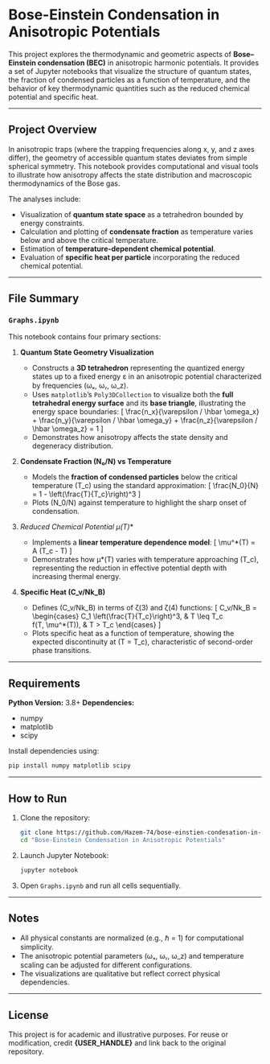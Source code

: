 # Bose-Einstein Condensation in Anisotropic Potentials

This project explores the thermodynamic and geometric aspects of **Bose–Einstein condensation (BEC)** in anisotropic harmonic potentials. It provides a set of Jupyter notebooks that visualize the structure of quantum states, the fraction of condensed particles as a function of temperature, and the behavior of key thermodynamic quantities such as the reduced chemical potential and specific heat.

---

## Project Overview

In anisotropic traps (where the trapping frequencies along x, y, and z axes differ), the geometry of accessible quantum states deviates from simple spherical symmetry. This notebook provides computational and visual tools to illustrate how anisotropy affects the state distribution and macroscopic thermodynamics of the Bose gas.

The analyses include:

* Visualization of **quantum state space** as a tetrahedron bounded by energy constraints.
* Calculation and plotting of **condensate fraction** as temperature varies below and above the critical temperature.
* Estimation of **temperature-dependent chemical potential**.
* Evaluation of **specific heat per particle** incorporating the reduced chemical potential.

---

## File Summary

### `Graphs.ipynb`

This notebook contains four primary sections:

1. **Quantum State Geometry Visualization**

   * Constructs a **3D tetrahedron** representing the quantized energy states up to a fixed energy ε in an anisotropic potential characterized by frequencies (ωₓ, ωᵧ, ω_z).
   * Uses `matplotlib`’s `Poly3DCollection` to visualize both the **full tetrahedral energy surface** and its **base triangle**, illustrating the energy space boundaries:
     [
     \frac{n_x}{\varepsilon / \hbar \omega_x} + \frac{n_y}{\varepsilon / \hbar \omega_y} + \frac{n_z}{\varepsilon / \hbar \omega_z} = 1
     ]
   * Demonstrates how anisotropy affects the state density and degeneracy distribution.

2. **Condensate Fraction (N₀/N) vs Temperature**

   * Models the **fraction of condensed particles** below the critical temperature (T_c) using the standard approximation:
     [
     \frac{N_0}{N} = 1 - \left(\frac{T}{T_c}\right)^3
     ]
   * Plots (N_0/N) against temperature to highlight the sharp onset of condensation.

3. **Reduced Chemical Potential μ*(T)**

   * Implements a **linear temperature dependence model**:
     [
     \mu^*(T) = A (T_c - T)
     ]
   * Demonstrates how μ*(T) varies with temperature approaching (T_c), representing the reduction in effective potential depth with increasing thermal energy.

4. **Specific Heat (C_v/Nk_B)**

   * Defines (C_v/Nk_B) in terms of ζ(3) and ζ(4) functions:
     [
     C_v/Nk_B =
     \begin{cases}
     C_1 \left(\frac{T}{T_c}\right)^3, & T \leq T_c \
     f(T, \mu^*(T)), & T > T_c
     \end{cases}
     ]
   * Plots specific heat as a function of temperature, showing the expected discontinuity at (T = T_c), characteristic of second-order phase transitions.

---

## Requirements

**Python Version:** 3.8+
**Dependencies:**

* numpy
* matplotlib
* scipy

Install dependencies using:

```bash
pip install numpy matplotlib scipy
```

---

## How to Run

1. Clone the repository:

   ```bash
   git clone https://github.com/Hazem-74/bose-einstien-condesation-in-anisotropic-potentials.git
   cd "Bose-Einstein Condensation in Anisotropic Potentials"
   ```

2. Launch Jupyter Notebook:

   ```bash
   jupyter notebook
   ```

3. Open `Graphs.ipynb` and run all cells sequentially.

---

## Notes

* All physical constants are normalized (e.g., ℏ = 1) for computational simplicity.
* The anisotropic potential parameters (ωₓ, ωᵧ, ω_z) and temperature scaling can be adjusted for different configurations.
* The visualizations are qualitative but reflect correct physical dependencies.

---

## License

This project is for academic and illustrative purposes. For reuse or modification, credit **{USER_HANDLE}** and link back to the original repository.
